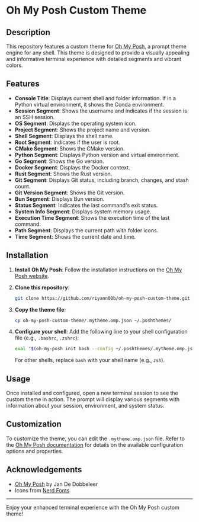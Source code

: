 # Oh My Posh Custom Theme

## Description

This repository features a custom theme for [Oh My Posh](https://ohmyposh.dev/), a prompt theme engine for any shell. This theme is designed to provide a visually appealing and informative terminal experience with detailed segments and vibrant colors.

## Features

- **Console Title**: Displays current shell and folder information. If in a Python virtual environment, it shows the Conda environment.
- **Session Segment**: Shows the username and indicates if the session is an SSH session.
- **OS Segment**: Displays the operating system icon.
- **Project Segment**: Shows the project name and version.
- **Shell Segment**: Displays the shell name.
- **Root Segment**: Indicates if the user is root.
- **CMake Segment**: Shows the CMake version.
- **Python Segment**: Displays Python version and virtual environment.
- **Go Segment**: Shows the Go version.
- **Docker Segment**: Displays the Docker context.
- **Rust Segment**: Shows the Rust version.
- **Git Segment**: Displays Git status, including branch, changes, and stash count.
- **Git Version Segment**: Shows the Git version.
- **Bun Segment**: Displays Bun version.
- **Status Segment**: Indicates the last command's exit status.
- **System Info Segment**: Displays system memory usage.
- **Execution Time Segment**: Shows the execution time of the last command.
- **Path Segment**: Displays the current path with folder icons.
- **Time Segment**: Shows the current date and time.

## Installation

1. **Install Oh My Posh**:
   Follow the installation instructions on the [Oh My Posh website](https://ohmyposh.dev/docs/installation).

2. **Clone this repository**:
   ```sh
   git clone https://github.com/riyann00b/oh-my-posh-custom-theme.git
   ```

3. **Copy the theme file**:
   ```sh
   cp oh-my-posh-custom-theme/.mytheme.omp.json ~/.poshthemes/
   ```

4. **Configure your shell**:
   Add the following line to your shell configuration file (e.g., `.bashrc`, `.zshrc`):
   ```sh
   eval "$(oh-my-posh init bash --config ~/.poshthemes/.mytheme.omp.json)"
   ```
   For other shells, replace `bash` with your shell name (e.g., `zsh`).

## Usage

Once installed and configured, open a new terminal session to see the custom theme in action. The prompt will display various segments with information about your session, environment, and system status.

## Customization

To customize the theme, you can edit the `.mytheme.omp.json` file. Refer to the [Oh My Posh documentation](https://ohmyposh.dev/docs/installation) for details on the available configuration options and properties.

## Acknowledgements

- [Oh My Posh](https://ohmyposh.dev/) by Jan De Dobbeleer
- Icons from [Nerd Fonts](https://www.nerdfonts.com/)

---

Enjoy your enhanced terminal experience with the Oh My Posh custom theme!
